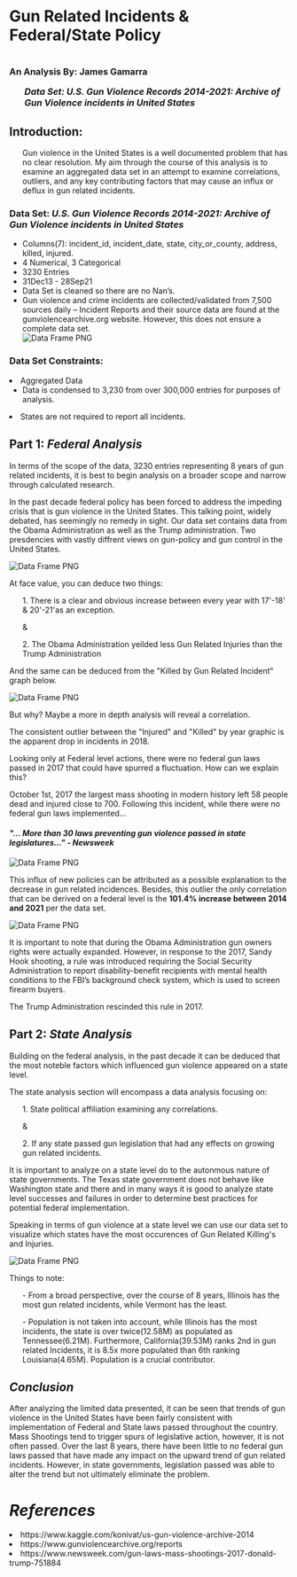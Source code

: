 # Gun Related Incidents & Federal/State Policy
# <font size="3"> An Analysis By: James Gamarra <ul><em> Data Set: U.S. Gun Violence Records 2014-2021: Archive of Gun Violence incidents in United States</em></ul></font> 
<h2>Introduction:</h2>
    <ul><p>Gun violence in the United States is a well documented problem that has no clear resolution. My aim through the course of this analysis is to examine an aggregated data set in an attempt to examine correlations, outliers, and any key contributing factors that may cause an influx or deflux in gun related incidents.
    </p> 
    </ul>

<h3>Data Set: <em>U.S. Gun Violence Records 2014-2021: Archive of Gun Violence incidents in United States</em></h3>
<ul>
    <li>
    Columns(7): incident_id, incident_date, state, city_or_county, address, killed, injured.
    </li>
    <li>
    4 Numerical, 3 Categorical
    </li>
    <li>
    3230 Entries
    </li>
    <li>
    31Dec13 - 28Sep21
    </li>
    <li>
    Data Set is cleaned so there are no Nan’s.
    </li>
    <li>
     Gun violence  and crime incidents are collected/validated from 7,500 sources daily – Incident Reports and their source data are found at the gunviolencearchive.org website. However, this does not ensure a complete data set. 
    </li>
    <img src="data/images/DataFrame.png" alt="Data Frame PNG" title="Title" />
</ul>
<h3>Data Set Constraints:</h3>
<li>Aggregated Data
    <ul>
        <li>Data is condensed to 3,230 from over 300,000 entries for purposes of analysis.</li>
    </ul>
</li>
<li>
    States are not required to report all incidents.
</li>
<h2> Part 1:<em> Federal Analysis</em>
</h2>
<p>
In terms of the scope of the data, 3230 entries representing 8 years of gun related incidents, it is best to begin analysis on a broader scope and narrow through calculated research.
</p>
<p>
In the past decade federal policy has been forced to address the impeding crisis that is gun violence in the United States. This talking point, widely debated, has seemingly no remedy in sight. Our data set contains data from the Obama Administration as well as the Trump administration. Two presdencies with vastly diffrent views on gun-policy and gun control in the United States.
</p>
<p>
<img src="data/images/InjuredByYear.png" alt="Data Frame PNG" title="InjuredByYear" />
</p>
<p>
At face value, you can deduce two things:
<ul>
1. There is a clear and obvious increase between every year with 17'-18' & 20'-21'as an exception.
</ul>
<ul>
&
</ul>
<ul>
2. The Obama Administration yeilded less Gun Related Injuries than the Trump Administration
</ul>
And the same can be deduced from the "Killed by Gun Related Incident" graph below.
</p>
<p>
<img src="data/images/KilledByYear.png" alt="Data Frame PNG" title="KilledByYear" />
</p>
<p>
But why? Maybe a more in depth analysis will reveal a correlation.
</p>
<p>
The consistent outlier between the "Injured" and "Killed" by year graphic is the apparent drop in incidents in 2018.
</p>
<p>
Looking only at Federal level actions, there were no federal gun laws passed in 2017 that could have spurred a fluctuation. How can we explain this?
</p>
<p>
October 1st, 2017 the largest mass shooting in modern history left 58 people dead and injured close to 700. Following this incident, while there were no federal gun laws implemented... 
</p>
<h4><em>
"... More than 30 laws preventing gun violence passed in state legislatures..." - Newsweek
</h4></em>
<p>
<img src="data/images/LasVegasShooting.jpeg" alt="Data Frame PNG" title="KilledByYear" />
</p>
<p>
This influx of new policies can be attributed as a possible explanation to the decrease in gun related incidences. Besides, this outlier the only correlation that can be derived on a federal level is the <strong>101.4% increase between 2014 and 2021</strong> per the data set. 
</p>
<img src="data/images/KilledByYearData.png" alt="Data Frame PNG" title="KilledByYearData" />
</p>
<p>
It is important to note that during the Obama Administration gun owners rights were actually expanded. However, in response to the 2017, Sandy Hook shooting, a rule was introduced requiring the Social Security Administration to report disability-benefit recipients with mental health conditions to the FBI’s background check system, which is used to screen firearm buyers.
</p>
<p>
The Trump Administration rescinded this rule in 2017.
</p>
<h2> Part 2:<em> State Analysis</em>
</h2>
<p>
Building on the federal analysis, in the past decade it can be deduced that the most noteble factors which influenced gun violence appeared on a state level. 
</p>
<p>
The state analysis section will encompass a data analysis focusing on:
<ul>
1. State political affiliation examining any correlations.
</ul>
<ul>
&
</ul>
<ul>
2. If any state passed gun legislation that had any effects on growing gun related incidents.
</ul> 
</p>
<p>
It is important to analyze on a state level do to the autonmous nature of state governments. The Texas state government does not behave like Washington state and there and in many ways it is good to analyze state level successes and failures in order to determine best practices for potential federal implementation.
</p>
<p>
Speaking in terms of gun violence at a state level we can use our data set to visualize which states have the most occurences of Gun Related Killing's and Injuries.
</p>
<p>
<img src="data/images/StateKilledInjured.png" alt="Data Frame PNG" title="StateKilledInjured" />
</p>
<p>
Things to note:
<ul>
- From a broad perspective, over the course of 8 years, Illinois has the most gun related incidents, while Vermont has the least.
</ul>
<ul>
 - Population is not taken into account, while Illinois has the most incidents, the state is over twice(12.58M) as populated as Tennessee(6.21M). Furthermore, California(39.53M) ranks 2nd in gun related Incidents, it is 8.5x more populated than 6th ranking Louisiana(4.65M). Population is a crucial contributor.
</ul>
</p>
<h2><em> Conclusion</em></h2>

After analyzing the limited data presented, it can be seen that trends of gun violence in the United States have been fairly consistent with implementation of Federal and State laws passed throughout the country. Mass Shootings tend to trigger spurs of legislative action, however, it is not often passed. Over the last 8 years, there have been little to no federal gun laws passed that have made any impact on the upward trend of gun related incidents. However, in state governments, legislation passed was able to alter the trend but not ultimately eliminate the problem.

<h1><em> References</em></h1>
<li>
https://www.kaggle.com/konivat/us-gun-violence-archive-2014
</li>
<li>
https://www.gunviolencearchive.org/reports
</li>
<li>
https://www.newsweek.com/gun-laws-mass-shootings-2017-donald-trump-751884
</li>





